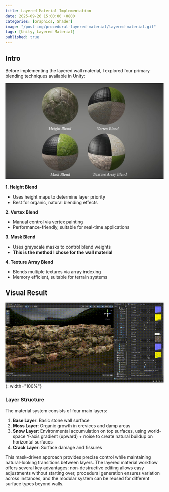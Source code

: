 ```yaml
---
title: Layered Material Implementation
date: 2025-09-26 15:00:00 +0800
categories: [Graphics, Shader]
image: "/post-img/procedural-layered-material/layered-material.gif"
tags: [Unity, Layered Material]
published: true
---
```


## Intro

Before implementing the layered wall material, I explored four primary blending techniques available in Unity:

![Four Blend Methods](/post-img/procedural-layered-material/Blend.png)

**1. Height Blend**
- Uses height maps to determine layer priority
- Best for organic, natural blending effects

**2. Vertex Blend**
- Manual control via vertex painting
- Performance-friendly, suitable for real-time applications

**3. Mask Blend**
- Uses grayscale masks to control blend weights
- **This is the method I chose for the wall material**

**4. Texture Array Blend**
- Blends multiple textures via array indexing
- Memory efficient, suitable for terrain systems

## Visual Result
![Wall](/post-img/procedural-layered-material/layered-material.gif){: width="100%"} <br />

### Layer Structure

The material system consists of four main layers:

1. **Base Layer**: Basic stone wall surface
2. **Moss Layer**: Organic growth in crevices and damp areas
3. **Snow Layer**: Environmental accumulation on top surfaces, using world-space Y-axis gradient (upward) + noise to create natural buildup on horizontal surfaces
4. **Crack Layer**: Surface damage and fissures

This mask-driven approach provides precise control while maintaining natural-looking transitions between layers. The layered material workflow offers several key advantages: non-destructive editing allows easy adjustments without starting over, procedural generation ensures variation across instances, and the modular system can be reused for different surface types beyond walls.


